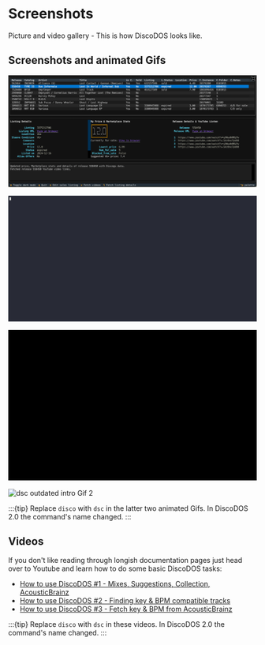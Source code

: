 # Screenshots

Picture and video gallery - This is how DiscoDOS looks like.

## Screenshots and animated Gifs

![dsc ls full screen](_static/ls-default-full-screen.png)

![dsc sell Gif](_static/sell.gif)

![dsc outdated intro Gif 1](_static/intro_gif_v0.4_1-580_16col_960x581.gif)

![dsc outdated intro Gif 2](_static/intro_gif_v0.4_580-end_16col_960x581.gif)

:::{tip}
Replace `disco` with `dsc` in the latter two animated Gifs. In DiscoDOS 2.0 the command's name changed.
:::

## Videos

If you don't like reading through longish documentation pages just head over to Youtube and learn how to do some basic DiscoDOS tasks:

- [How to use DiscoDOS #1 - Mixes, Suggestions, Collection, AcousticBrainz](https://www.youtube.com/watch?v=c9lqKuGSCVk&list=PLcHqk0rpp8bprmYlaXdrs6pbOpPoJwW-T)
- [How to use DiscoDOS #2 - Finding key & BPM compatible tracks](https://www.youtube.com/watch?v=agp9OrYC66I&list=PLcHqk0rpp8bprmYlaXdrs6pbOpPoJwW-T&index=3)
- [How to use DiscoDOS #3 - Fetch key & BPM from AcousticBrainz](https://www.youtube.com/watch?v=4lungDgdJ2w&list=PLcHqk0rpp8bprmYlaXdrs6pbOpPoJwW-T&index=4)

:::{tip}
Replace `disco` with `dsc` in these videos. In DiscoDOS 2.0 the command's name changed.
:::
